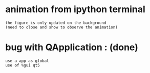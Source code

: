 # animation from ipython terminal
    the figure is only updated on the background
    (need to close and show to observe the animation)


# bug with QApplication : (done)
    use a app as global
    use of %gui qt5
